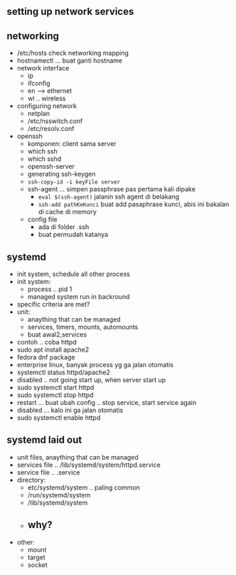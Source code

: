 ## setting up network services



## networking
- /etc/hosts check networking mapping
- hostnamectl ... buat ganti hostname
- network interface
    - ip
    - ifconfig
    - en --> ethernet
    - wl .. wireless
- configuring network
    - netplan
    - /etc/nsswitch.conf
    - /etc/resolv.conf
- openssh
    - komponen: client sama server
    - which ssh
    - which sshd
    - openssh-server
    - generating ssh-keygen
    - ```ssh-copy-id -i keyFile server```
    - ssh-agent ... simpen passphrase pas pertama kali dipake
        - ```eval $(ssh-agent)``` jalanin ssh agent di belakang
        - ```ssh-add pathKeKunci``` buat add pasaphrase kunci, abis ini bakalan di cache di memory
    - config file
        - ada di folder .ssh
        - buat permudah katanya

## systemd
- init system, schedule all other process
- init system:
    - process .. pid 1
    - managed system run in backround
- specific criteria are met?
- unit:
    - anaything that can be managed
    - services, timers, mounts, automounts
    - buat awal2,services
- contoh .. coba httpd
- sudo apt install apache2
- fedora dnf package
- enterprise linux, banyak process yg ga jalan otomatis
- systemctl status httpd/apache2
- disabled .. not going start up, when server start up
- sudo systemctl start httpd
- sudo systemctl stop httpd
- restart ... buat ubah config .. stop service, start service again
- disabled ... kalo ini ga jalan otomatis
- sudo systemctl enable httpd


## systemd laid out
- unit files, anaything that can be managed
- services file .. /lib/systemd/system/httpd.service
- service file .. .service
- directory:
    - etc/systemd/system .. paling common
    - /run/systemd/system
    - /lib/systemd/system
    - why?
        - 
- other:
    - mount
    - target
    - socket




